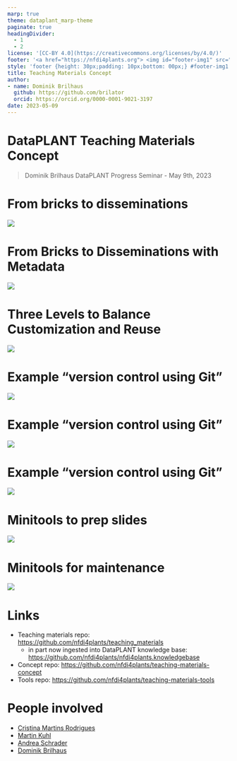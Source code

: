 ```yaml
---
marp: true
theme: dataplant_marp-theme
paginate: true
headingDivider: 
  - 1
  - 2
license: '[CC-BY 4.0](https://creativecommons.org/licenses/by/4.0/)'
footer: '<a href="https://nfdi4plants.org"> <img id="footer-img1" src="./../../../img/_logos/DataPLANT/DataPLANT_logo_square_bg_transparent.svg"></a> <a href="https://ceplas.eu"> <img id="footer-img2" src="./../../../img/_logos/CEPLAS/CEPLAS_Icon.jpeg"></a><a href="https://creativecommons.org/licenses/by/4.0/"><img id="footer-img3" src="./../../../img/_logos/CreativeCommons/by.svg"></a>'
style: 'footer {height: 30px;padding: 10px;bottom: 00px;} #footer-img1 {height: 30px; padding-left: 0px;} #footer-img2 {height: 30px; padding-left: 20px;opacity: 0.5;}  #footer-img3 {height: 20px;padding-left: 20px; opacity: 0.5;}'
title: Teaching Materials Concept
author: 
- name: Dominik Brilhaus
  github: https://github.com/brilator
  orcid: https://orcid.org/0000-0001-9021-3197
date: 2023-05-09
---
```


# DataPLANT Teaching Materials Concept

> Dominik Brilhaus
> DataPLANT Progress Seminar - May 9th, 2023

# From bricks to disseminations

![](images/teaching_concept-01.drawio.png)


# From Bricks to Disseminations with Metadata

![](images/teaching_concept-02.drawio.png)

# Three Levels to Balance Customization and Reuse <!-- fit -->

![](images/teaching_concept-03.drawio.png)

# Example “version control using Git”

![](images/teaching_concept-04.drawio.png)

# Example “version control using Git”

![](images/teaching_concept-05.drawio.png)

# Example “version control using Git”

![](images/teaching_concept-06.drawio.png)

# Minitools to prep slides

![](images/teaching_tools-01.drawio.png)

# Minitools for maintenance

![](images/teaching_tools-02.drawio.png)

# Links

- Teaching materials repo: https://github.com/nfdi4plants/teaching_materials
  - in part now ingested into DataPLANT knowledge base: https://github.com/nfdi4plants/nfdi4plants.knowledgebase
- Concept repo: https://github.com/nfdi4plants/teaching-materials-concept
- Tools repo: https://github.com/nfdi4plants/teaching-materials-tools

# People involved

- [Cristina Martins Rodrigues](https://orcid.org/0000-0002-4849-1537)
- [Martin Kuhl](https://orcid.org/0000-0002-8493-1077)
- [Andrea Schrader](https://orcid.org/0000-0002-3879-7057)
- [Dominik Brilhaus](https://orcid.org/0000-0001-9021-3197)
